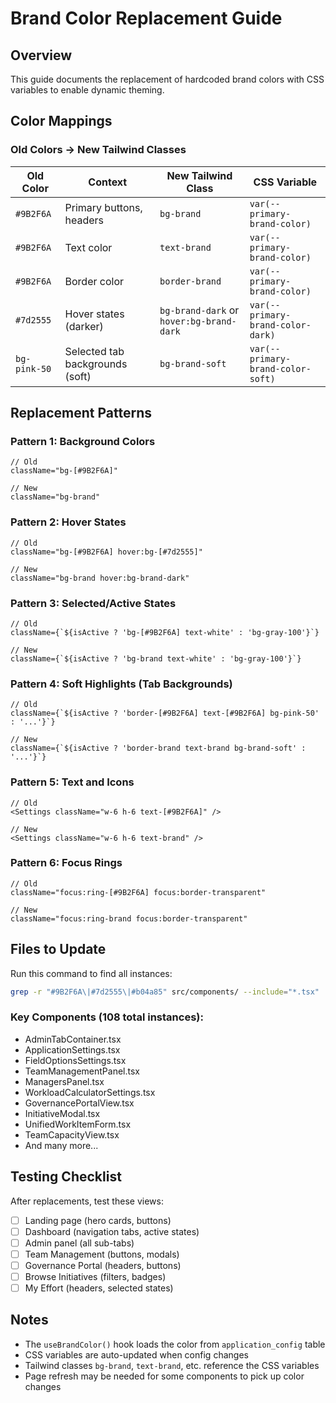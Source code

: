 # Brand Color Replacement Guide

## Overview
This guide documents the replacement of hardcoded brand colors with CSS variables to enable dynamic theming.

## Color Mappings

### Old Colors → New Tailwind Classes

| Old Color | Context | New Tailwind Class | CSS Variable |
|-----------|---------|-------------------|--------------|
| `#9B2F6A` | Primary buttons, headers | `bg-brand` | `var(--primary-brand-color)` |
| `#9B2F6A` | Text color | `text-brand` | `var(--primary-brand-color)` |
| `#9B2F6A` | Border color | `border-brand` | `var(--primary-brand-color)` |
| `#7d2555` | Hover states (darker) | `bg-brand-dark` or `hover:bg-brand-dark` | `var(--primary-brand-color-dark)` |
| `bg-pink-50` | Selected tab backgrounds (soft) | `bg-brand-soft` | `var(--primary-brand-color-soft)` |

## Replacement Patterns

### Pattern 1: Background Colors
```tsx
// Old
className="bg-[#9B2F6A]"

// New
className="bg-brand"
```

### Pattern 2: Hover States
```tsx
// Old
className="bg-[#9B2F6A] hover:bg-[#7d2555]"

// New
className="bg-brand hover:bg-brand-dark"
```

### Pattern 3: Selected/Active States
```tsx
// Old
className={`${isActive ? 'bg-[#9B2F6A] text-white' : 'bg-gray-100'}`}

// New
className={`${isActive ? 'bg-brand text-white' : 'bg-gray-100'}`}
```

### Pattern 4: Soft Highlights (Tab Backgrounds)
```tsx
// Old
className={`${isActive ? 'border-[#9B2F6A] text-[#9B2F6A] bg-pink-50' : '...'}`}

// New
className={`${isActive ? 'border-brand text-brand bg-brand-soft' : '...'}`}
```

### Pattern 5: Text and Icons
```tsx
// Old
<Settings className="w-6 h-6 text-[#9B2F6A]" />

// New
<Settings className="w-6 h-6 text-brand" />
```

### Pattern 6: Focus Rings
```tsx
// Old
className="focus:ring-[#9B2F6A] focus:border-transparent"

// New
className="focus:ring-brand focus:border-transparent"
```

## Files to Update

Run this command to find all instances:
```bash
grep -r "#9B2F6A\|#7d2555\|#b04a85" src/components/ --include="*.tsx"
```

### Key Components (108 total instances):
- AdminTabContainer.tsx
- ApplicationSettings.tsx
- FieldOptionsSettings.tsx
- TeamManagementPanel.tsx
- ManagersPanel.tsx
- WorkloadCalculatorSettings.tsx
- GovernancePortalView.tsx
- InitiativeModal.tsx
- UnifiedWorkItemForm.tsx
- TeamCapacityView.tsx
- And many more...

## Testing Checklist

After replacements, test these views:
- [ ] Landing page (hero cards, buttons)
- [ ] Dashboard (navigation tabs, active states)
- [ ] Admin panel (all sub-tabs)
- [ ] Team Management (buttons, modals)
- [ ] Governance Portal (headers, buttons)
- [ ] Browse Initiatives (filters, badges)
- [ ] My Effort (headers, selected states)

## Notes

- The `useBrandColor()` hook loads the color from `application_config` table
- CSS variables are auto-updated when config changes
- Tailwind classes `bg-brand`, `text-brand`, etc. reference the CSS variables
- Page refresh may be needed for some components to pick up color changes

